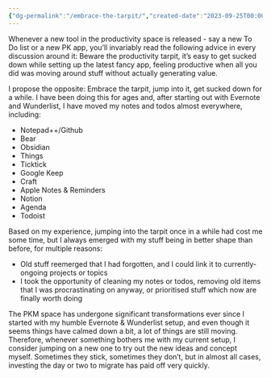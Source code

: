 ```yaml
---
{"dg-permalink":"/embrace-the-tarpit/","created-date":"2023-09-25T00:00:00","dg-home":false,"dg-pinned":false,"dg-home-link":false,"dg-publish":true,"type":"post","disabled rules":["header-increment","yaml-title","yaml-title-alias","file-name-heading"],"title":"Embrace the Tarpit","updated-date":"2025-05-05T17:44:21","aliases":["Embrace the Tarpit"],"linter-yaml-title-alias":"Embrace the Tarpit","tags":["productivity"],"dg-path":"2023-09-25-embrace-the-tarpit.md","permalink":"/embrace-the-tarpit/","dgPassFrontmatter":true,"created":"2023-09-25T00:00:00","updated":"2025-05-05T17:44:21"}
---
```



Whenever a new tool in the productivity space is released - say a new To Do list or a new PK app, you’ll invariably read the following advice in every discussion around it: Beware the productivity tarpit, it’s easy to get sucked down while setting up the latest fancy app, feeling productive when all you did was moving around stuff without actually generating value.

I propose the opposite: Embrace the tarpit, jump into it, get sucked down for a while. I have been doing this for ages and, after starting out with Evernote and Wunderlist, I have moved my notes and todos almost everywhere, including:
- Notepad++/Github
- Bear
- Obsidian
- Things
- Ticktick
- Google Keep
- Craft
- Apple Notes & Reminders
- Notion
- Agenda
- Todoist

Based on my experience, jumping into the tarpit once in a while had cost me some time, but I always emerged with my stuff being in better shape than before, for multiple reasons:

- Old stuff reemerged that I had forgotten, and I could link it to currently-ongoing projects or topics
- I took the opportunity of cleaning my notes or todos, removing old items that I was procrastinating on anyway, or prioritised stuff which now are finally worth doing  

The PKM space has undergone significant transformations ever since I started with my humble Evernote & Wunderlist setup, and even though it seems things have calmed down a bit, a lot of things are still moving. Therefore, whenever something bothers me with my current setup, I consider jumping on a new one to try out the new ideas and concept myself. Sometimes they stick, sometimes they don’t, but in almost all cases, investing the day or two to migrate has paid off very quickly.
